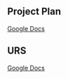 ## Project Plan
[Google Docs](https://docs.google.com/document/d/1zjnfaINqreSLUBCpALGy-z0GMEiCyiaTXee2zmCmhoc/)

## URS
[Google Docs](https://docs.google.com/document/d/1yVZvkNMrjUQtgZ-By_VLxSMcWEykhv1zOecl-4XWb3E/edit?usp=sharing)
